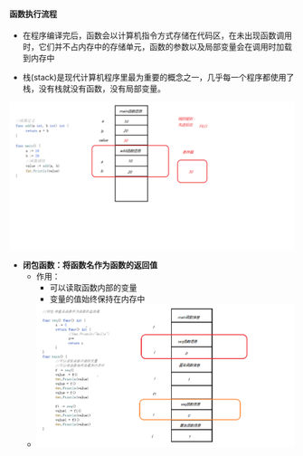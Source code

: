 #### 函数执行流程

+ 在程序编译完后，函数会以计算机指令方式存储在代码区，在未出现函数调用时，它们并不占内存中的存储单元，函数的参数以及局部变量会在调用时加载到内存中

+ 栈(stack)是现代计算机程序里最为重要的概念之一，几乎每一个程序都使用了栈，没有栈就没有函数，没有局部变量。

  

![01函数执行流程](./img\01函数执行流程.png)

+ **闭包函数：将函数名作为函数的返回值**
  + 作用：
    + 可以读取函数内部的变量
    + 变量的值始终保持在内存中
  + <img src=".\img\image-20200623214405553.png" alt="image-20200623214405553" style="zoom:80%;" />
